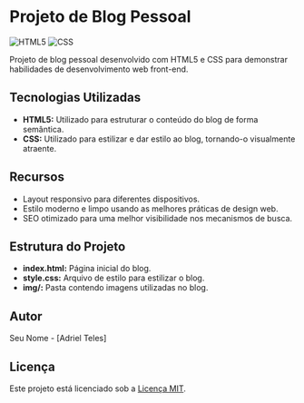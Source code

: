 # Projeto de Blog Pessoal

![HTML5](https://img.shields.io/badge/HTML5-semantic-orange)
![CSS](https://img.shields.io/badge/CSS3-styling-blue)

Projeto de blog pessoal desenvolvido com HTML5 e CSS para demonstrar habilidades de desenvolvimento web front-end.

## Tecnologias Utilizadas

- **HTML5:** Utilizado para estruturar o conteúdo do blog de forma semântica.
- **CSS:** Utilizado para estilizar e dar estilo ao blog, tornando-o visualmente atraente.

## Recursos

- Layout responsivo para diferentes dispositivos.
- Estilo moderno e limpo usando as melhores práticas de design web.
- SEO otimizado para uma melhor visibilidade nos mecanismos de busca.

## Estrutura do Projeto

- **index.html:** Página inicial do blog.
- **style.css:** Arquivo de estilo para estilizar o blog.
- **img/:** Pasta contendo imagens utilizadas no blog.


## Autor

Seu Nome - [Adriel Teles]

## Licença

Este projeto está licenciado sob a [Licença MIT](LICENSE).
